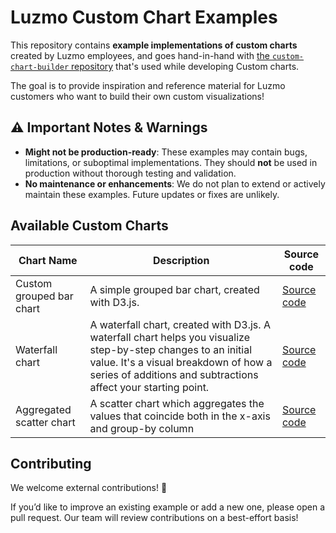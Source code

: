 # Luzmo Custom Chart Examples

This repository contains **example implementations of custom charts** created by Luzmo employees, and goes hand-in-hand with [the `custom-chart-builder` repository](https://github.com/luzmo-official/custom-chart-builder) that's used while developing Custom charts.

The goal is to provide inspiration and reference material for Luzmo customers who want to build their own custom visualizations!

## ⚠️ Important Notes & Warnings

* **Might not be production-ready**: These examples may contain bugs, limitations, or suboptimal implementations. They should **not** be used in production without thorough testing and validation.
* **No maintenance or enhancements**: We do not plan to extend or actively maintain these examples. Future updates or fixes are unlikely.

## Available Custom Charts

| Chart Name                 | Description                              | Source code                                            |
|----------------------------|------------------------------------------|--------------------------------------------------------|
| Custom grouped bar chart   | A simple grouped bar chart, created with D3.js.  | [Source code](./custom-grouped-bar-chart)     |
| Waterfall chart     | A waterfall chart, created with D3.js. A waterfall chart helps you visualize step-by-step changes to an initial value. It's a visual breakdown of how a series of additions and subtractions affect your starting point. | [Source code](./waterfall-chart)               |
| Aggregated scatter chart  | A scatter chart which aggregates the values that coincide both in the x-axis and group-by column  | [Source code](./aggregated-scatter-chart)               |

## Contributing

We welcome external contributions! 🎉

If you’d like to improve an existing example or add a new one, please open a pull request.
Our team will review contributions on a best-effort basis!